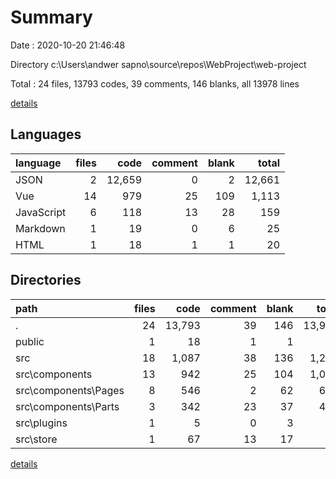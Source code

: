 # Summary

Date : 2020-10-20 21:46:48

Directory c:\Users\andwer sapno\source\repos\WebProject\web-project

Total : 24 files,  13793 codes, 39 comments, 146 blanks, all 13978 lines

[details](details.md)

## Languages
| language | files | code | comment | blank | total |
| :--- | ---: | ---: | ---: | ---: | ---: |
| JSON | 2 | 12,659 | 0 | 2 | 12,661 |
| Vue | 14 | 979 | 25 | 109 | 1,113 |
| JavaScript | 6 | 118 | 13 | 28 | 159 |
| Markdown | 1 | 19 | 0 | 6 | 25 |
| HTML | 1 | 18 | 1 | 1 | 20 |

## Directories
| path | files | code | comment | blank | total |
| :--- | ---: | ---: | ---: | ---: | ---: |
| . | 24 | 13,793 | 39 | 146 | 13,978 |
| public | 1 | 18 | 1 | 1 | 20 |
| src | 18 | 1,087 | 38 | 136 | 1,261 |
| src\components | 13 | 942 | 25 | 104 | 1,071 |
| src\components\Pages | 8 | 546 | 2 | 62 | 610 |
| src\components\Parts | 3 | 342 | 23 | 37 | 402 |
| src\plugins | 1 | 5 | 0 | 3 | 8 |
| src\store | 1 | 67 | 13 | 17 | 97 |

[details](details.md)